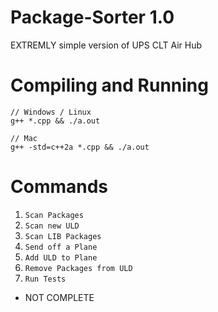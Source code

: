 # Package-Sorter 1.0
EXTREMLY simple version of UPS CLT Air Hub

# Compiling and Running
```
// Windows / Linux
g++ *.cpp && ./a.out

// Mac
g++ -std=c++2a *.cpp && ./a.out
```

# Commands
1. `Scan Packages`
2. `Scan new ULD`
3. `Scan LIB Packages`
4. `Send off a Plane`
5. `Add ULD to Plane`
6. `Remove Packages from ULD`
7. `Run Tests`
  - NOT COMPLETE
